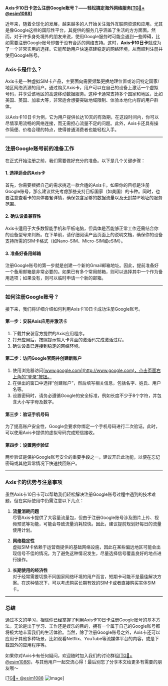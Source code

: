 **Axis卡10日卡怎么注册Google账号？——轻松搞定海外网络服务[[TG💪+ @esim1088](https://t.me/s/esim1088)]**

近年来，随着全球化的发展，越来越多的人开始关注海外互联网资源和应用。尤其是像Google这样的国际性平台，其提供的服务几乎涵盖了生活的方方面面。然而，对于许多身处境外的朋友来说，使用Google服务时可能会遇到一些障碍，比如需要注册Google账号却苦于没有合适的网络支持。这时，**Axis卡10日卡**就成为了一个非常实用的选择。它能帮助用户快速搭建稳定的网络环境，从而顺利注册并使用Google账号。

### Axis卡是什么？
Axis卡是一种虚拟SIM卡产品，主要面向需要频繁更换地理位置或访问特定国家/地区网络资源的用户。通过购买Axis卡，用户可以在自己的设备上激活一个虚拟号码，并享受该地区的高速移动数据服务。这种卡通常支持多个国家和地区，比如美国、英国、加拿大等，非常适合想要突破地域限制、体验本地化内容的用户群体。

以Axis卡10日卡为例，它为用户提供长达10天的有效期，在这段时间内，你可以尽情享用流畅的网络连接，而无需担心流量不足的问题。此外，Axis卡还具有操作简便、价格合理的特点，使得普通消费者也能轻松入手。

---

### 注册Google账号前的准备工作
在正式开始注册之前，我们需要做好充分的准备。以下是几个关键步骤：

#### 1. **选择适合的Axis卡**
首先，你需要根据自己的需求挑选一款合适的Axis卡。如果你的目标是注册Google账号，那么建议优先考虑那些支持目标国家（如美国）的卡种。同时，也要注意查看卡的具体套餐详情，确保包含足够的数据流量以及无封禁IP地址的服务范围。

#### 2. **确认设备兼容性**
Axis卡适用于大多数智能手机和平板电脑，但具体是否能够正常工作还需结合你的设备型号来判断。在下单前，请仔细阅读产品页面上的说明文档，确保你的设备支持所需的SIM卡格式（如Nano-SIM、Micro-SIM或eSIM）。

#### 3. **准备好备用邮箱**
注册Google账号的第一步就是创建一个新的Gmail邮箱地址。因此，提前准备好一个备用邮箱是非常必要的。如果已有多个常用邮箱，则可以选择其中一个作为备用选项；如果没有，则可以临时申请一个新的邮箱。

---

### 如何注册Google账号？
接下来，我们将详细介绍如何利用Axis卡10日卡成功注册Google账号。

#### 第一步：安装Axis应用并激活卡
1. 下载并安装官方提供的Axis应用程序。
2. 打开应用后，按照提示输入卡背面的激活码完成激活过程。
3. 确认设备已连接到稳定的网络环境。

#### 第二步：访问Google官网并创建新账户
1. 使用浏览器访问[www.google.com](http://www.google.com)，点击页面右上角的“登录”按钮。
2. 在弹出的窗口中选择“创建账户”，然后填写相关信息，包括名字、姓氏、用户名等。
3. 设置密码时，请务必遵循Google的安全标准，例如长度不少于8个字符，并包含大小写字母及数字。

#### 第三步：验证手机号码
为了提高账户安全性，Google会要求你绑定一个手机号码进行二次验证。此时，可以使用Axis卡提供的虚拟号码完成短信接收。

#### 第四步：设置两步验证
两步验证是保护Google账号安全的重要手段之一。建议开启此功能，以便在忘记密码或其他异常情况下快速找回账户。

---

### Axis卡的优势与注意事项
虽然Axis卡10日卡可以帮助我们轻松解决注册Google账号过程中遇到的技术难题，但在实际使用中仍需注意以下几点：

1. **流量消耗问题**  
   尽管Axis卡提供了大容量流量包，但由于注册Google账号涉及图片上传、视频预览等功能，可能会导致流量消耗较快。因此，建议提前规划好每日的流量使用计划。

2. **网络稳定性**  
   虚拟SIM卡依赖于运营商提供的基础网络设施，因此在某些偏远地区可能会出现信号不佳的情况。为了避免这种情况发生，尽量选择信号覆盖良好的地点进行操作。

3. **长期使用的经济性**  
   对于经常需要切换不同国家网络环境的用户而言，短期卡可能不是最佳解决方案。在这种情况下，可以考虑购买长期有效的SIM卡或者直接购买实体SIM卡。

---

### 总结
通过本文的学习，相信你已经掌握了利用Axis卡10日卡注册Google账号的基本方法。无论是出于学习、工作还是娱乐的目的，拥有一个属于自己的Google账号都将极大地丰富我们的生活体验。当然，除了注册Google账号之外，Axis卡还可以应用于其他多种场景，比如观看Netflix、YouTube等流媒体平台的内容，或是下载国外的应用程序等。

如果你对Axis卡有任何疑问，欢迎随时加入我们的讨论群组[[TG💪+ @esim1088](https://t.me/s/esim1088)]，与其他用户一起交流心得！最后别忘了分享本文给更多有需要的朋友哦～

[[TG💪+ @esim1088](https://t.me/s/esim1088) ![Image](https://i.postimg.cc/4NQfJmqS/Snipaste-2025-05-13-00-14-12.png)]